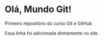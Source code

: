 # Olá, Mundo Git!
 Primeiro repositório do curso Git e GitHub

Essa linha foi adicionada diretamente no site.